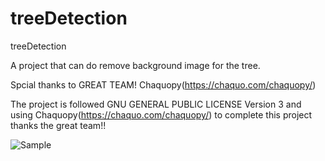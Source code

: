 # treeDetection
treeDetection

A project that can do remove background image for the tree.

Spcial thanks to GREAT TEAM! Chaquopy(https://chaquo.com/chaquopy/)

The project is followed GNU GENERAL PUBLIC LICENSE Version 3
and using Chaquopy(https://chaquo.com/chaquopy/) to complete this project
thanks the great team!!

![Sample]("./Sample.png")
